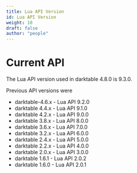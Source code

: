```yaml
---
title: Lua API Version
id: Lua API Version
weight: 10
draft: false
author: "people"
---
```


# Current API

The Lua API version used in darktable 4.8.0 is 9.3.0.

Previous API versions were

- darktable-4.6.x  -  Lua API 9.2.0
- darktable 4.4.x  -  Lua API 9.1.0
- darktable 4.2.x  -  Lua API 9.0.0
- darktable 3.8.x  -  Lua API 8.0.0
- darktable 3.6.x  -  Lua API 7.0.0
- darktable 3.2.x  -  Lua API 6.0.0
- darktable 2.4.x  -  Lua API 5.0.0
- darktable 2.2.x  -  Lua API 4.0.0
- darktable 2.0.x  -  Lua API 3.0.0
- darktable 1.6.1  -  Lua API 2.0.2
- darktable 1.6.0  -  Lua API 2.0.1


